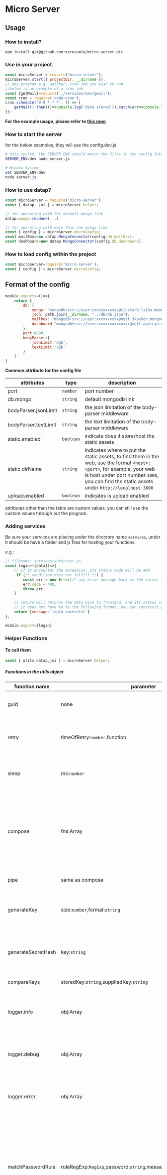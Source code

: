 # Micro Server
## Usage
### How to install?

```
npm install git@github.com:xerosumio/micro-server.git
```

### Use in your project.
```javascript
const microServer = require("micro-server");
microServer.start({ projectDir: __dirname });
// any program e.g. watcher, cron job you wish to run
//below is an example of a cron job
const {getMail}=require('./services/sms/gmail');
const cron = require('node-cron');
cron.schedule('0 0 * * *', () => {
    getMail().then(()=>console.log('data stored')).catch(err=>console.log(err));
});
```
**For the example usage, please refer to [this repo](https://github.com/xerosumio/micro-server-sample)**

### How to start the server
for the below examples, they will use the config.dev.js
```bash
# Unix system, the SERVER_ENV should match the files in the config folder
SERVER_ENV=dev node server.js
```
```powershell
# Window System
set SERVER_ENV=dev
node server.js
```

### How to use datap?
```javascript
const microServer = require('micro-server')
const { datap, joi } = microServer.helper;

// for operating with the default mongo link
datap.mongo.readone(...)

// for operating with more than one mongo link
const { config } = microServer.microConfig;
const mailBox=new datap.MongoConnector(config.db.mailbox);
const dashboard=new datap.MongoConnector(config.db.dashboard);

```
### How to load config within the project
```javascript
const microServer=require('micro-server');
const { config } = microServer.microConfig;
```

## Format of the config
```javascript
module.exports=()=>{
    return {
        db: {
            mongo: "mongodb+srv://user:xxxxxxxxxxxx@cluster0.lst9u.mongodb.net/db?retryWrites=true&w=majority",
            json: path.join(__dirname, "../db/db.json"),
            mailbox: "mongodb+srv://user:xxxxxxxxxx@mqtt.3ksw9dn.mongodb.net/db",
            dashboard:"mongodb+srv://user:xxxxxxxxxxxxxx@mqtt.aqeicjn.mongodb.net/db?retryWrites=true&w=majority"
        },
        port:8080,
        bodyParser:{
            jsonLimit:'5gb',
            textLimit:'5gb'
        }
    }
}
```

**Common attribute for the config file**

|attributes|type|description|
|----|----|----|
|port|`number`|port number|
|db.mongo|`string`|default mongodb link|
|bodyParser.jsonLimit|`string`|the json limitation of the body-parser middleware|
|bodyParser.textLimit|`string`|the text limitation of the body-parser middleware|
|static.enabled|`boolean`|indicate does it store/host the static assets|
|static.dirName|`string`|indicates where to put the static assets, to find them in the web, use the format `<host>:<port>`, for example, your web is host under port number `3000`, you can find the static assets under `http://localhost:3000`|
|upload.enabled|`boolean`|indicates is upload enabled|

attributes other than the table are custom values, you can still use the custom values through out the program.

### Adding services
Be sure your services are placing under the directory name `services`, under it should be have a folder and js files for hosting your functions.

e.g.:
```javascript
// filename: services/auth/user.js
const login=({data})=>{
    // if it encounter the exception, its status code will be 400
     if (/* condition does not fulfill */) {
        const err = new Error(/* any error message back to the server */);
        err.code = 400;
        throw err;
    }

    // return will returns the data back to frontend, and its status code will be 200
    // it does not have to be the following format, you can construct your own, the return object will goes to the data of the response.
    return {message:'login sucessful'}
};

module.export={login}
```

### Helper Functions
#### To call them
```javascript
const { utils,datap,joi } = microServer.helper;
```
##### Functions in the utils object
|function name|parameter|output type|description|
|----|----|----|----|
|guid|none|string|generate a series of guid randomly|
|retry|timeOfRetry:`number`,function|any or null, depends on the function|retry the input function for the given time, default retry is 3|
|sleep|ms:`number`|`null`|only let the server wait a while for the given time in milliseconds|
|compose|fns:Array<Function>|depends on the last function|It warp the functions together and execute it in order. For example, you want to check the credential before executing the next process|
|pipe|same as compose|same as compose|the alaise of compose|
|generateKey|size:`number`,format:`string`|`string`|generate an encrypted key with the given byte size and format for encryption|
|generateSecretHash|key:`string`|`string`|generate a hash with the key generated using the generateKey|
|compareKeys|storedKey:`string`,suppliedKey:`string`|`boolean`|compare if both key are the same|
|logger.info|obj:Array<any>|null|output the given objects into the console with a timestamp in cyan color|
|logger.debug|obj:Array<any>|null|output the given objects into the console with a timestamp in yellow color|
|logger.error|obj:Array<any>|null|output the given objects into the console with a timestamp in red color|
|matchPasswordRule|ruleRegExp:`RegExp`,password:`string`,message:`string`,errorCode:`number`|none|a password checker that check password with the given regul expression rules. Only throws error when it is not match with the rule.message and errorCode are optional|
|isEmail|string:`string`|boolean|check if the given string is an email|
|randString|e:`number`|`string`|generate a random string with the given length `e`|
|cryptoPwd|str:`string`,salt:`string`|`string`|return an encrypted string with the given string and salt|
|storeUploadedFile|readerStream:`ReadStream`,filePath:`string`|`Array<Promises<T>>`|It used to store the files uploaded from the client side to the destinated `filePath`. For the reason why it has to pass the reader stream to the function rather than passing the name itself, cause the source maybe from network, so it will be better if this is passed as stream.|

Also, this libraries included the lodash package, you can use it by referencing to the following:
```js
const {utils}=require('micro-server').helper;
const object={
    pw:'123jreanfdklvgnfdg',
    username:'IamSlickBACK'
}
utils._.omit(object,['pw']);
```
The above example initialize the `utils` object in the micro-server package, and this `utils` object has included the `_` of lodash with it. And its `omit` functions has been called to remove the `pw` property in the object and does not have any side effect in the object.

For further documentation to the library, please view the [documentation](https://lodash.com/docs/4.17.15)

Apart from `lodash` you can also use `fs-extra` package for further file manipulation. For how to use it is just the same way as `lodash` above.

For further documentation to the library, please view the [documentation](https://www.npmjs.com/package/fs-extra) of the package.

##### Functions in Datap
1. MongoConnector

For parameter `query` and `sort`, please refer to the [here](https://www.mongodb.com/docs/manual/tutorial/query-documents/)

|function name|parameters|output type|description|
|----|----|----|----|
|connect|url:`string`,dbName:`string`|`MongoDb`|connect to the db using the given dbName and url|
|db|dbName:string|`MongoDb`|return the db with the given db name|
|create|coll:`string`,doc:`string`|`{insertedId,acknowledged}`|create a document into the connected mongodb, it will return the `insertedId`, which is the `_id` in common mongodb document, while the `acknowledged` indicates whether this write result was acknowledged|
|createmany|coll:`string`,doc:`string`|`{insertedIds}`|create multiple documents in the db, the insertedIds is an array of `_id` of the created documents|
|readone|coll:`string`,query:`object`,sort:`object`|`object`|find one document with the given query, the sort can be optional, it will fetch the most recent data if none of the sort criteria is inserted|
|readid2|coll:`string`,id:`string`|`object`|find the document with the given id|
|read|coll:`string`,query:`string`,limit:`number`,skip:`number`,sort:`object`|`array<object>`|it retrieve the documents specified in query as an array. limit, skip and sort are optional.|
|update|coll:`string`,doc:`object`|`{acknowledged:boolean,matchedCount:number,modifiedCount:number,upsertedCount:number,upsertedId:string}`|update one document with the given document. Before using it, turn the `_id` of the object into `id`|
|updatemany|coll:`string`,q:`object`,doc:`object`|`{acknowledged:boolean,matchedCount:number,modifiedCount:number,upsertedCount:number,upsertedId:string}`|update the documents fulfill the criteria of `q` with the given `doc`|
|upsert|coll:`string`,doc:`object`|`{acknowledged:boolean,matchedCount:number,modifiedCount:number,upsertedCount:number,upsertedId:string}`|update the given document, if the document not exists, insert it|
|delete2|coll:`string`,id:`string`|`{acknowledged:boolean,deletedCount:number}`|remove the document with the given id|
|deletequery|coll:`string`,q:`object`|`{acknowledged:boolean,deletedCount:number}`|remove documents from the given collection `coll` with the given `q`|

2. JSONConnector
|function name|parameters|output type|description|
|----|----|----|----|
|connect|filePath|none|connect json db with the given file|
|db|none|`object`|return the db object|
|create|coll:`string`,doc:`object`|none|insert data `doc` into collection `coll`|


## Interact with the Server through Client
Given that your project structure is like this below

\(we will use axios for convenience\)

```javascript
// react
import default as axios from "axios";
import {useState,useEffect} from "react";

// e.g. server port is 3000
const BASE_URL='http://localhost:3000'

function List(){
    const [data,setData]=useState([]);


    // e.g. the server have a get function in the book.js under the services/res folder
    // load data from start
    useEffect(()=>{
        axios({
            method: 'post',
            url: `${BASE_URL}/res/book/get`,
            data: {
                /* criteria for querying data, example books */
                id:1,
                title:'Brave New World',
                author:'Aldous Huxley'
            }
        })
            .then((res)=>setData(res.data.data))
            .catch(err=>{console.log(err)});
    },[]);

    return (<>
        {data.map(d=>(<li key={d.id}>{d.txt}</li>))}
    </>);
}

export {List}

//vue
<tmeplate></template>
<script setup>
import {ref,onMounted}from 'vue';
import axios from 'axios';

const BASE_URL='http://localhost:3000'
const data=ref([]);

onMounted(()=>{
    axios({
            method: 'post',
            url: `${BASE_URL}/res/book/get`,
            data: {
                /* criteria for querying data, example books */
                id:1,
                title:'Brave New World',
                author:'Aldous Huxley'
            }
        })
        .then(res=>{data.value=res.data.data})
        .catch(err=>console.log(err))
});
</script>
```
### Handling Files
This package also support files uploading. To do this, you should append the files to `files` key of the `FormData` class. After send it to the server, the server will process and pass the files under the `data.data._files` for request handler. And this have a function for converting the file stream back into its original form.
```js
// client
// consider this is the file upload element
document.getElementById("file-upload").addEventListener('change',e=>{
    let formData=new FormData();
    // in case it is multiple
    for(var i=0;i<e.target.files.length;i++){
        formData.append('files',e.target.files[i]);
    }
    axios({
        url:"http://localhost:3000/res/file/upload",
        method:"POST",
        data:formData,
    })
    .then(console.log)
    .catch(console.log);
});
// config in the server
module.export=()=>{
    return{
        upload: {
            // you must have this enabled before upload any files
            enabled: true,
            // this storage attributes is customizable, it just used for specifying where will the files truly stored
            storage:'uploads',
            multer:{
                // the files in this dir is only in binaries,
                // you cannot see its content after writing it
                // back into its original file format
                dest:'temp/'
            },
        },
    }
}
// corresponding request path(services/res/file.js in this example) in the server
const {utils}=require('micro-server').helper;
const { cwd } = require('process');
const {config}=require('micro-server').microConfig;
const isLogEnabled=config.log===true;
const fs=require('fs');
const storage=`${cwd()}/${config.upload.storage}`;

const upload=async({data})=>{
    if(isLogEnabled){
        utils.logger.debug('data: ',data._files);
    }
    utils.fsExtra.ensureDirSync(storage);
    data._files.forEach(async(v)=>{
        // open stream to read the file in temp storage
        const reader=fs.createReadStream(`${cwd()}/${v.path}`);
        await utils.storeUploadedFile(reader,`${storage}/${v.originalname}`);
    });


    return {
        message:'upload successfully'
    };
};

module.exports={
    upload
};
```